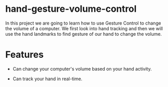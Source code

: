 # hand-gesture-volume-control
In this project we are going to learn how to use Gesture Control to change the volume of a computer. We first look into hand tracking and then we will use the hand landmarks to find gesture of our hand to change the volume.
# Features
 * Can change your computer's volume based on your hand activity.
 
 * Can track your hand in real-time.

